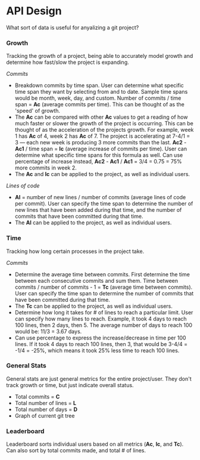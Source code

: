# API Design

What sort of data is useful for anyalizing a git project?

### Growth

Tracking the growth of a project, being able to accurately model growth and determine how fast/slow the project is expanding. 

_Commits_

* Breakdown commits by time span. User can determine what specific time span they want by selecting from and to date. Sample time spans would be month, week, day, and custom. Number of commits / time span = __Ac__ (average commits per time). This can be thought of as the 'speed' of growth. 
* The __Ac__ can be compared with other __Ac__ values to get a reading of how much faster or slower the growth of the project is occurring. This can be thought of as the acceleration of the projects growth. For example, week 1 has __Ac__ of 4, week 2 has __Ac__ of 7. The project is accelerating at 7-4/1 = 3 — each new week is producing 3 more commits than the last.  __Ac2__ - __Ac1__ / time span = __Ic__ (average increase of commits per time). User can determine what specific time spans for this formula as well. Can use percentage of increase instead, __Ac2__ - __Ac1__ / __Ac1__ = 3/4 = 0.75 = 75% more commits in week 2. 
* The __Ac__ and __Ic__ can be applied to the project, as well as individual users.

_Lines of code_

* __Al__ = number of new lines / number of commits (average lines of code per commit). User can specify the time span to determine the number of new lines that have been added during that time, and the number of commits that have been committed during that time. 
* The __Al__ can be applied to the project, as well as individual users.

### Time

Tracking how long certain processes in the project take. 

_Commits_

* Determine the average time between commits. First determine the time between each consecutive commits and sum them. Time between commits / number of commits - 1 = __Tc__ (average time between commits). User can specify the time span to determine the number of commits that have been committed during that time.
* The __Tc__ can be applied to the project, as well as individual users. 
* Determine how long it takes for # of lines to reach a particular limit. User can specify how many lines to reach. Example, it took 4 days to reach 100 lines, then 2 days, then 5. The average number of days to reach 100 would be: 11/3 = 3.67 days. 
* Can use percentage to express the increase/decrease in time per 100 lines. If it took 4 days to reach 100 lines, then 3, that would be 3-4/4 = -1/4 = -25%, which means it took 25% less time to reach 100 lines. 

### General Stats

General stats are just general metrics for the entire project/user. They don't track growth or time, but just indicate overall status. 

* Total commits = __C__
* Total number of lines = __L__
* Total number of days = __D__
* Graph of current git tree

### Leaderboard

Leaderboard sorts individual users based on all metrics (__Ac__, __Ic__, and __Tc__). Can also sort by total commits made, and total # of lines. 